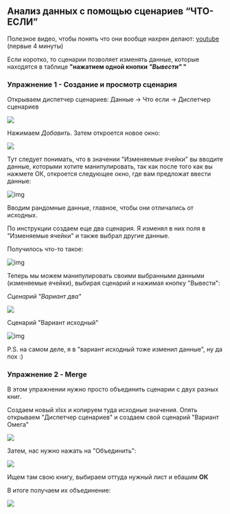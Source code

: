 ## Анализ данных с помощью сценариев “ЧТО-ЕСЛИ”

Полезное видео, чтобы понять что они вообще нахрен делают: [youtube](https://www.youtube.com/watch?v=eEux_vOZ-e4) (первые 4 минуты)

Если коротко, то сценарии позволяет изменять данные, которые находятся в таблице **"нажатием одной кнопки *"Вывести"* "**



### Упражнение 1 - Создание и просмотр сценария

Открываем диспетчер сценариев: Данные -> Что если -> Диспетчер сценариев

![](https://i.imgur.com/KqxFXhn.png)



Нажимаем *Добавить*. Затем откроется новое окно:

![](https://i.imgur.com/nHmvfCE.png)

Тут следует понимать, что в значении "Изменяемые ячейки" вы вводите данные, которыми хотите манипулировать, так как после того как вы нажмете ОК, откроется следующее окно, где вам предложат ввести данные:

![img](https://i.imgur.com/kRuIFuP.png)

Вводим рандомные данные, главное, чтобы они отличались от исходных.



По инструкции создаем еще два сценария. Я изменял в них поля в "Изменяемые ячейки" и также выбрал другие данные.

Получилось что-то такое:

![img](https://i.imgur.com/JrozUC9.png)



Теперь мы можем манипулировать своими выбранными данными (изменяемые ячейки), выбирая сценарий и нажимая кнопку "Вывести":



*Сценарий "Вариант два"*

![](https://i.imgur.com/NR3TDsv.png)

Сценарий "Вариант исходный"

![img](https://i.imgur.com/8ChFRzw.png)



P.S. на самом деле, я в "вариант исходный тоже изменил данные", ну да пох :)

### Упражнение 2 - Merge

В этом упражнении нужно просто объединить сценарии с двух разных книг.

Создаем новый xlsx и копируем туда исходные значения. Опять открываем "Диспетчер сценариев" и создаем свой сценарий "Вариант Омега"

![](https://i.imgur.com/fEvmADk.png)

Затем, нас нужно нажать на "Объединить":

![](https://i.imgur.com/iTxx663.png)

Ищем там свою книгу, выбираем оттуда нужный лист и ебашим **ОК**

В итоге получаем их объединение:

![](https://i.imgur.com/36xMSI2.png)

